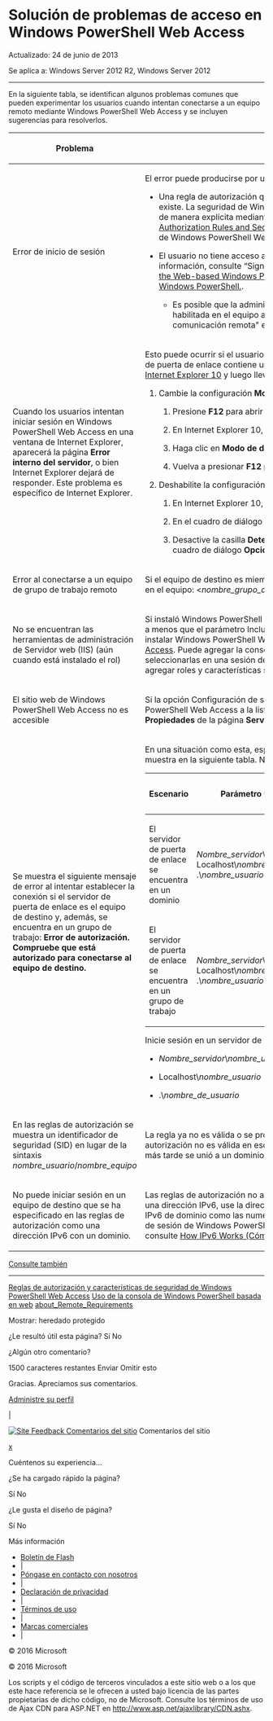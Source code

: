 #  Solución de problemas de acceso en Windows PowerShell Web Access

Actualizado: 24 de junio de 2013

Se aplica a: Windows Server 2012 R2, Windows Server 2012

<a href="" id="BKMK_trouble"></a>

------------------------------------------------------------------------

En la siguiente tabla, se identifican algunos problemas comunes que pueden experimentar los usuarios cuando intentan conectarse a un equipo remoto mediante Windows PowerShell Web Access y se incluyen sugerencias para resolverlos.

<table>
<colgroup>
<col width="50%" />
<col width="50%" />
</colgroup>
<thead>
<tr class="header">
<th><p>Problema</p></th>
<th><p>Causa y solución posibles</p></th>
</tr>
</thead>
<tbody>
<tr class="odd">
<td><p>Error de inicio de sesión</p></td>
<td><p>El error puede producirse por uno de los siguientes motivos.</p>
<ul>
<li><p>Una regla de autorización que concede al usuario acceso al equipo, o a una configuración de sesión específica en un equipo remoto, no existe. La seguridad de Windows PowerShell Web Access es restrictiva. Se debe conceder a los usuarios acceso a los equipos remotos de manera explícita mediante reglas de autorización. Para más información sobre la creación de reglas de autorización, consulte <a href="https://technet.microsoft.com/en-us/library/dn282394(v=ws.11).aspx">Authorization Rules and Security Features of Windows PowerShell Web Access</a> (Reglas de autorización y características de seguridad de Windows PowerShell Web Access) en esta guía.</p></li>
<li><p>El usuario no tiene acceso autorizado al equipo de destino. Este se determina mediante listas de control de acceso (ACL). Para más información, consulte “Signing in to Windows PowerShell Web Access” (Inicio de sesión en Windows PowerShell Web Access) en <a href="https://technet.microsoft.com/en-us/library/hh831417(v=ws.11).aspx">Use the Web-based Windows PowerShell Console</a> (Uso de la consola de Windows PowerShell basada en web) o visite el <a href="https://msdn.microsoft.com/library/windows/desktop/ee706585.aspx">blog del equipo de Windows PowerShell.</a>.</p>
<ul>
<li><p>Es posible que la administración remota de Windows PowerShell no esté habilitada en el equipo de destino. Compruebe que esté habilitada en el equipo al que intenta conectarse el usuario. Para más información, consulte "Cómo configurar el equipo para la comunicación remota" en <a href="https://technet.microsoft.com/library/dd315349.aspx">about_Remote_Requirements</a> en los temas de Ayuda conceptual de Windows PowerShell.</p></li>
</ul></li>
</ul></td>
</tr>
<tr class="even">
<td><p>Cuando los usuarios intentan iniciar sesión en Windows PowerShell Web Access en una ventana de Internet Explorer, aparecerá la página <strong>Error interno del servidor</strong>, o bien Internet Explorer dejará de responder. Este problema es específico de Internet Explorer.</p></td>
<td><p>Esto puede ocurrir si el usuario ha iniciado sesión con un nombre de dominio que contiene caracteres en chino o si el nombre del servidor de puerta de enlace contiene uno o más caracteres en este idioma. Para solucionar este problema, el usuario debe <a href="http://ie.microsoft.com/testdrive/info/downloads/Default.html">instalar y ejecutar Internet Explorer 10</a> y luego llevar a cabo los siguientes pasos.</p>
<ol>
<li><p>Cambie la configuración <strong>Modo de documento de Internet Explorer</strong> a <strong>Estándar de IE10.</strong>.</p>
<ol>
<li><p>Presione <strong>F12</strong> para abrir la consola Herramientas de desarrollo.</p></li>
<li><p>En Internet Explorer 10, haga clic en <strong>Modo de explorador</strong> y luego seleccione <strong>Internet Explorer 10.</strong>.</p></li>
<li><p>Haga clic en <strong>Modo de documento</strong> y luego en <strong>Estándar de IE10.</strong>.</p></li>
<li><p>Vuelva a presionar <strong>F12</strong> para cerrar la consola Herramientas de desarrollo.</p></li>
</ol></li>
<li><p>Deshabilite la configuración automática de servidor proxy.</p>
<ol>
<li><p>En Internet Explorer 10, haga clic en <strong>Herramientas</strong> y luego en <strong>Opciones de Internet.</strong>.</p></li>
<li><p>En el cuadro de diálogo <strong>Opciones de Internet</strong>, en la pestaña <strong>Conexiones</strong>, haga clic en <strong>Configuración de LAN.</strong>.</p></li>
<li><p>Desactive la casilla <strong>Detectar la configuración automáticamente</strong>. Haga clic en<strong>Aceptar</strong> y, de nuevo, en <strong>Aceptar</strong> para cerrar el cuadro de diálogo <strong>Opciones de Internet</strong>.</p></li>
</ol></li>
</ol></td>
</tr>
<tr class="odd">
<td><p>Error al conectarse a un equipo de grupo de trabajo remoto</p></td>
<td><p>Si el equipo de destino es miembro de un grupo de trabajo, use la siguiente sintaxis para proporcionar su nombre de usuario e inicie sesión en el equipo: &lt;<em>nombre_grupo_de_trabajo</em>&gt;\&lt;<em>nombre_de_usuario.</em>&gt;</p></td>
</tr>
<tr class="even">
<td><p>No se encuentran las herramientas de administración de Servidor web (IIS) (aún cuando está instalado el rol)</p></td>
<td><p>Si instaló Windows PowerShell Web Access mediante el cmdlet <span class="code">Install-WindowsFeature</span>, las herramientas de administración no se instalan, a menos que el parámetro <span class="code">IncludeManagementTools</span> se agregue al cmdlet. Para ver un ejemplo, consulte el procedimiento sobre cómo instalar Windows PowerShell Web Access mediante cmdlets de Windows PowerShell en <a href="https://technet.microsoft.com/en-us/library/hh831611(v=ws.11).aspx">Instalación y uso de Windows PowerShell Web Access</a>. Puede agregar la consola del Administrador de IIS y otras herramientas de administración de IIS que necesite; para ello, debe seleccionarlas en una sesión del Asistente para agregar roles y características destinada al servidor de puerta de enlace. El Asistente para agregar roles y características se abre en el Administrador del servidor.</p></td>
</tr>
<tr class="odd">
<td><p>El sitio web de Windows PowerShell Web Access no es accesible</p></td>
<td><p>Si la opción Configuración de seguridad mejorada está habilitada en Internet Explorer (IE ESC), puede agregar el sitio web de Windows PowerShell Web Access a la lista de sitios de confianza, o bien puede deshabilitar IE ESC. Puede deshabilitar IE ESC en el icono <strong>Propiedades</strong> de la página <strong>Servidor Local</strong> en el Administrador del servidor.</p></td>
</tr>
<tr class="even">
<td><p>Se muestra el siguiente mensaje de error al intentar establecer la conexión si el servidor de puerta de enlace es el equipo de destino y, además, se encuentra en un grupo de trabajo: <strong>Error de autorización. Compruebe que está autorizado para conectarse al equipo de destino.</strong></p></td>
<td><p>En una situación como esta, especifique el nombre de usuario, el nombre de equipo y el nombre del grupo de usuarios, tal como se muestra en la siguiente tabla. No use un punto (.) solo para representar el nombre de equipo.</p>
<div>
<table>
<colgroup>
<col width="20%" />
<col width="20%" />
<col width="20%" />
<col width="20%" />
<col width="20%" />
</colgroup>
<thead>
<tr class="header">
<th><p>Escenario</p></th>
<th><p>Parámetro UserName</p></th>
<th><p>Parámetro UserGroup</p></th>
<th><p>Parámetro ComputerName</p></th>
<th><p>Parámetro ComputerGroup</p></th>
</tr>
</thead>
<tbody>
<tr class="odd">
<td><p>El servidor de puerta de enlace se encuentra en un dominio</p></td>
<td><p><em>Nombre_servidor</em>\<em>nombre_usuario</em>, Localhost\<em>nombre_usuario</em> o .\<em>nombre_usuario</em></p></td>
<td><p><em>Nombre_servidor</em>\<em>grupo_usuarios</em>, Localhost\<em>grupo_usuarios</em> o .\<em>grupo_usuarios</em></p></td>
<td><p>Nombre completo del servidor de puerta de enlace o localhost</p></td>
<td><p><em>Nombre_servidor</em>\<em>grupo_equipos</em>, Localhost\<em>grupo_equipos</em> o .\<em>grupo_equipos</em></p></td>
</tr>
<tr class="even">
<td><p>El servidor de puerta de enlace se encuentra en un grupo de trabajo</p></td>
<td><p><em>Nombre_servidor</em>\<em>nombre_usuario</em>, Localhost\<em>nombre_usuario</em> o .\<em>nombre_usuario</em></p></td>
<td><p><em>Nombre_servidor</em>\<em>grupo_usuarios</em>, Localhost\<em>grupo_usuarios</em> o .\<em>grupo_usuarios</em></p></td>
<td><p>Nombre del servidor</p></td>
<td><p><em>Nombre_servidor</em>\<em>grupo_equipos</em>, Localhost\<em>grupo_equipos</em> o .\<em>grupo_equipos</em></p></td>
</tr>
</tbody>
</table>
</div>
<p>Inicie sesión en un servidor de puerta de enlace como equipo de destino con credenciales que tengan uno de los siguientes formatos.</p>
<ul>
<li><p><em>Nombre_servidor</em>\<em>nombre_usuario</em></p></li>
<li><p>Localhost\<em>nombre_usuario</em></p></li>
<li><p>.\<em>nombre_de_usuario</em></p></li>
</ul></td>
</tr>
<tr class="odd">
<td><p>En las reglas de autorización se muestra un identificador de seguridad (SID) en lugar de la sintaxis <em>nombre_usuario</em>/<em>nombre_equipo</em> </p></td>
<td><p>La regla ya no es válida o se produjo un error en la consulta de Servicios de dominio de Active Directory. Por lo general, una regla de autorización no es válida en escenarios donde el servidor de puerta de enlace en algún momento perteneció a un grupo de trabajo, pero más tarde se unió a un dominio.</p></td>
</tr>
<tr class="even">
<td><p>No puede iniciar sesión en un equipo de destino que se ha especificado en las reglas de autorización como una dirección IPv6 con un dominio.</p></td>
<td><p>Las reglas de autorización no admiten direcciones IPv6 en forma de nombre de dominio. Para especificar un equipo de destino mediante una dirección IPv6, use la dirección IPv6 original (que contiene caracteres de dos puntos) en la regla de autorización. Tanto las direcciones IPv6 de dominio como las numéricas (con caracteres de dos puntos) se admiten como nombre del equipo de destino en la página de inicio de sesión de Windows PowerShell Web Access, pero no en las reglas de autorización. Para más información sobre las direcciones IPv6, consulte <a href="https://technet.microsoft.com/library/cc781672.aspx">How IPv6 Works (Cómo funciona IPv6).</a>.</p></td>
</tr>
</tbody>
</table>

<a href="javascript:void(0)" class="LW_CollapsibleArea_TitleAhref" title="Collapse"><span class="cl_CollapsibleArea_expanding LW_CollapsibleArea_Img"></span><span class="LW_CollapsibleArea_Title">Consulte también</span></a>
<a href="/en-us/library/dn282395(v=ws.11).aspx#Anchor_1" class="LW_CollapsibleArea_Anchor_Img" title="Right-click to copy and share the link for this section"></a>

------------------------------------------------------------------------

[Reglas de autorización y características de seguridad de Windows PowerShell Web Access](https://technet.microsoft.com/en-us/library/dn282394(v=ws.11).aspx)
[Uso de la consola de Windows PowerShell basada en web](https://technet.microsoft.com/en-us/library/hh831417(v=ws.11).aspx)
[about\_Remote\_Requirements](https://technet.microsoft.com/library/dd315349.aspx)

<span>Mostrar:</span> heredado protegido

<span class="stdr-votetitle">¿Le resultó útil esta página?</span>
Sí
No

¿Algún otro comentario?

<span class="stdr-count"><span class="stdr-charcnt">1500</span> caracteres restantes</span>
Enviar
Omitir esto

<span class="stdr-thankyou">Gracias.</span> <span class="stdr-appreciate">Apreciamos sus comentarios.</span>

[Administre su perfil](https://social.technet.microsoft.com/profile)

|

<a href="javascript:void(0)" id="SiteFeedbackLinkOpener"><span id="FeedbackButton" class="FeedbackButton clip20x21"> <img src="https://i-technet.sec.s-msft.com/Areas/Epx/Content/Images/ImageSprite.png?v=635975720914499532" alt="Site Feedback" id="feedBackImg" class="cl_footer_feedback_icon" /> </span> Comentarios del sitio</a>
Comentarios del sitio

<a href="javascript:void(0)" id="SiteFeedbackLinkCloser">x</a>

Cuéntenos su experiencia...

¿Se ha cargado rápido la página?

<span> Sí<span> </span></span> <span> No<span> </span></span>

¿Le gusta el diseño de página?

<span> Sí<span> </span></span> <span> No<span> </span></span>

Más información

-   [Boletín de Flash](https://technet.microsoft.com/cc543196.aspx)
-   |
-   [Póngase en contacto con nosotros](https://technet.microsoft.com/cc512759.aspx)
-   |
-   [Declaración de privacidad](https://privacy.microsoft.com/privacystatement)
-   |
-   [Términos de uso](https://technet.microsoft.com/cc300389.aspx)
-   |
-   [Marcas comerciales](https://www.microsoft.com/en-us/legal/intellectualproperty/Trademarks/)
-   |

© 2016 Microsoft

© 2016 Microsoft

Los scripts y el código de terceros vinculados a este sitio web o a los que este hace referencia se le ofrecen a usted bajo licencia de las partes propietarias de dicho código, no de Microsoft. Consulte los términos de uso de Ajax CDN para ASP.NET en http://www.asp.net/ajaxlibrary/CDN.ashx.
<img src="https://m.webtrends.com/dcsjwb9vb00000c932fd0rjc7_5p3t/njs.gif?dcsuri=/nojavascript&amp;WT.js=No" alt="DCSIMG" id="Img1" width="1" height="1" />


<!--HONumber=May16_HO2-->


